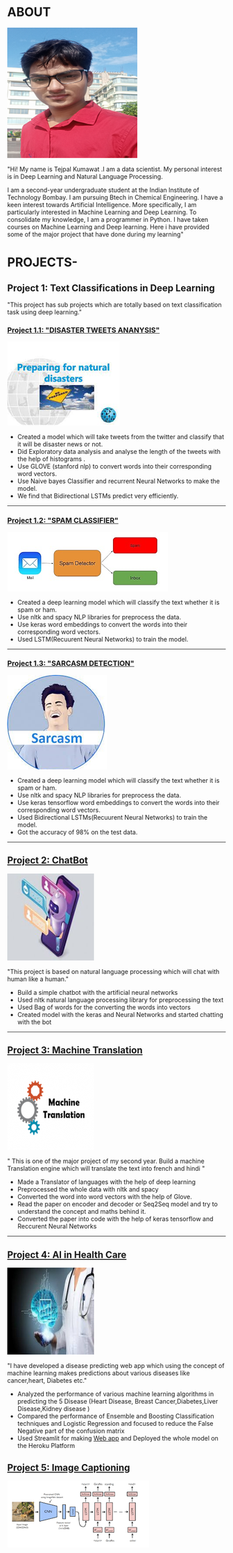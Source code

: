 
# ABOUT
 ![](/images/resize-1618382436454832916tejpal.png)
 
  "Hi! My name is Tejpal Kumawat .I am a data scientist. My personal interest is in Deep Learning and Natural Language Processing.

  I am a second-year undergraduate student at the Indian Institute of Technology Bombay. I am pursuing  Btech in Chemical Engineering.
  I have a keen interest towards Artificial Intelligence. More specifically, I am particularly interested in Machine Learning and Deep Learning.
  To consolidate my knowledge, I am a programmer in Python. I have taken courses on Machine Learning and Deep learning.
  Here i have provided some of the major project that have done during my learning"

# PROJECTS-

## Project 1:  Text Classifications in Deep Learning
"This project has sub projects which are totally based on text classification task using deep learning."

### [ Project 1.1: "DISASTER TWEETS ANANYSIS"](https://github.com/tejpal123456789/Natural-Language-Processing/blob/main/Diasaster_twitter_ananlysis.ipynb)
![](/images/disaster1.jpg)

 * Created a model which will take tweets from the twitter and classify that it will be disaster news or not.
 * Did Exploratory data analysis and analyse the length of the tweets with the help of histograms .
 * Use GLOVE (stanford nlp) to convert words into their corresponding word vectors.
 * Use Naive bayes Classifier and recurrent Neural Networks to make the model.
 * We find that Bidirectional LSTMs predict very efficiently.
 
 -------------------

### [ Project 1.2: "SPAM CLASSIFIER"](https://github.com/tejpal123456789/Natural-Language-Processing/blob/main/spam_classifer.ipynb)
 ![](/images/spam.jpg)

 * Created a deep learning model which will classify the text whether it is spam or ham.
 * Use nltk and spacy NLP libraries for preprocess the data.
 * Use keras word embeddings to convert the words into their corresponding word vectors.
 * Used LSTM(Recuurent Neural Networks) to train the model.

----------------------------
### [Project 1.3: "SARCASM DETECTION"](https://github.com/tejpal123456789/Natural-Language-Processing/blob/main/sarcasm_detection.ipynb)
![](/images/sarcasm.jpg)
 
 * Created a deep learning model which will classify the text whether it is spam or ham.
 * Use nltk and spacy NLP libraries for preprocess the data.
 * Use keras tensorflow word embeddings to convert the words into their corresponding word vectors.
 * Used Bidirectional LSTMs(Recuurent Neural Networks) to train the model.
 * Got the accuracy of 98% on the test data.
 
 -------------

## [Project 2:  ChatBot](https://github.com/tejpal123456789/Chatbot/blob/main/Chatbot.ipynb)
  ![](/images/resize-1618594701874869920chatbot2.jpg)
  
"This project is based on natural language processing which will chat with human like a human."

* Build a simple chatbot with the artificial neural networks
* Used nltk natural language processing library for preprocessing the text
* Used Bag of words for the converting the words into vectors
* Created model with the keras and Neural Networks and started chatting with the bot

--------------------

## [Project 3: Machine Translation](https://github.com/tejpal123456789/Machine-Translation/blob/main/english_french.ipynb)
![](/images/resize-16185953212137604552translator.png)

 " This is one of the major project of my second year. Build a machine Translation engine which will translate the text into french and hindi "
 
 * Made a Translator of languages with the help of deep learning
 * Preprocessed the whole data with nltk and spacy
 * Converted the word into word vectors with the help of Glove.
 * Read the paper on encoder and decoder or Seq2Seq model and try to understand the concept and maths behind it.
 * Converted the paper into code with the help of keras tensorflow and Reccurent Neural Networks

 -----------------------------------------------------------



## [Project 4: AI in Health Care](https://github.com/tejpal123456789/Implementation-of-ML-in-Health-Care-5-projects)
 
 ![](/images/resize-1618595582767751135heathcareai.jpg)
 
 "I have developed a disease predicting web app which using the concept of machine learning makes predictions about various diseases like cancer,heart, Diabetes etc."
 
 * Analyzed the performance of various machine learning algorithms in predicting the 5 Disease (Heart Disease,
  Breast Cancer,Diabetes,Liver Disease,Kidney disease )
 * Compared the performance of Ensemble and Boosting Classification techniques and Logistic Regression and focused to reduce the False Negative part of the confusion matrix
 * Used Streamlit for making [Web app](https://healthcare-app-prediction.herokuapp.com/) and Deployed the whole model on the Heroku Platform 


## [Project 5: Image Captioning](https://github.com/tejpal123456789/Image-Captioning/blob/main/Image_Captioning_Project_.ipynb)

  ![](/images/image_caption.png)

